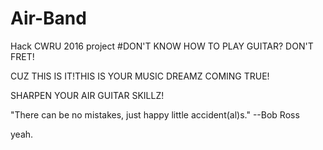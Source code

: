 # Air-Band
Hack CWRU 2016 project
#DON'T KNOW HOW TO PLAY GUITAR? DON'T FRET!

CUZ THIS IS IT!THIS IS YOUR MUSIC DREAMZ COMING TRUE!

SHARPEN YOUR AIR GUITAR SKILLZ!

"There can be no mistakes, just happy little accident(al)s." --Bob Ross

yeah.
